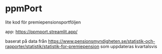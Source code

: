 # ppmPort
lite kod för premiepensionsportföljen

app: https://ppmport.streamlit.app/

baserat på data från https://www.pensionsmyndigheten.se/statistik-och-rapporter/statistik/statistik-for-premiepension som uppdateras kvartalsvis 
